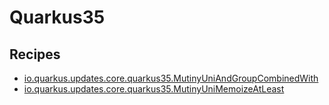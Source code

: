# Quarkus35

## Recipes

* [io.quarkus.updates.core.quarkus35.MutinyUniAndGroupCombinedWith](./mutinyuniandgroupcombinedwith.md)
* [io.quarkus.updates.core.quarkus35.MutinyUniMemoizeAtLeast](./mutinyunimemoizeatleast.md)


